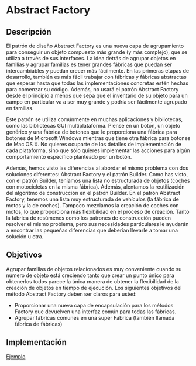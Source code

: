 # Abstract Factory

## Descripción

El patrón de diseño Abstract Factory es una nueva capa de agrupamiento para conseguir un objeto compuesto más grande (y más complejo), que se utiliza a través de sus interfaces. La idea detrás de agrupar objetos en familias y agrupar familias es tener grandes fábricas que puedan ser intercambiables y puedan crecer más fácilmente. En las primeras etapas de desarrollo, también es más fácil trabajar con fábricas y fábricas abstractas que esperar hasta que todas las implementaciones concretas estén hechas para comenzar su código. Además, no usará el patrón Abstract Factory desde el principio a menos que sepa que el inventario de su objeto para un campo en particular va a ser muy grande y podría ser fácilmente agrupado en familias.

Este patrón se utiliza comúnmente en muchas aplicaciones y bibliotecas, como las bibliotecas GUI multiplataforma. Piense en un botón, un objeto genérico y una fábrica de botones que le proporciona una fábrica para botones de Microsoft Windows mientras que tiene otra fábrica para botones de Mac OS X. No quieres ocuparte de los detalles de implementación de cada plataforma, sino que sólo quieres implementar las acciones para algún comportamiento específico planteado por un botón.

Además, hemos visto las diferencias al abordar el mismo problema con dos soluciones diferentes: Abstract Factory y el patrón Builder. Como has visto, con el patrón Builder, teníamos una lista no estructurada de objetos (coches con motocicletas en la misma fábrica). Además, alentamos la reutilización del algoritmo de construcción en el patrón Builder. En el patrón Abstract Factory, tenemos una lista muy estructurada de vehículos (la fábrica de motos y la de coches). Tampoco mezclamos la creación de coches con motos, lo que proporciona más flexibilidad en el proceso de creación. Tanto la fábrica de resúmenes como los patrones de construcción pueden resolver el mismo problema, pero sus necesidades particulares le ayudarán a encontrar las pequeñas diferencias que deberían llevarle a tomar una solución u otra.


## Objetivos
Agrupar familias de objetos relacionados es muy conveniente cuando su número de objeto está creciendo tanto que crear un punto único para obtenerlos todos parece la única manera de obtener la flexibilidad de la creación de objetos en tiempo de ejecución. Los siguientes objetivos del método Abstract Factory deben ser claros para usted:
    
- Proporcionar una nueva capa de encapsulación para los métodos Factory que devuelven una interfaz común para todas las fábricas. 
- Agrupar fábricas comunes en una super Fábrica (también llamada fábrica de fábricas)

## Implementación

[Ejemplo](./../examples/AbstractFactory/)